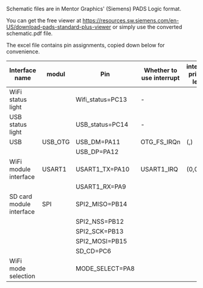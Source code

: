  Schematic files are in Mentor Graphics' (Siemens) PADS Logic format.

 You can get the free viewer at https://resources.sw.siemens.com/en-US/download-pads-standard-plus-viewer or simply use the converted schematic.pdf file.

 The excel file contains pin assignments, copied down below for convenience.

 | Interface   name           | modul   | Pin              | Whether to use   interrupt | interrupt   priority level  |
|----------------------------|---------|------------------|----------------------------|-----------------------------|
| WiFi status   light        |         | Wifi_status=PC13 | -                          |                             |
| USB status   light         |         | USB_status=PC14  | -                          |                             |
| USB                        | USB_OTG | USB_DM=PA11      | OTG_FS_IRQn                | (,)                         |
|                            |         | USB_DP=PA12      |                            |                             |
| WiFi   module interface    | USART1  | USART1_TX=PA10   | USART1_IRQ                 | (0,0)                       |
|                            |         | USART1_RX=PA9    |                            |                             |
| SD   card module interface | SPI     | SPI2_MISO=PB14   |                            |                             |
|                            |         | SPI2_NSS=PB12    |                            |                             |
|                            |         | SPI2_SCK=PB13    |                            |                             |
|                            |         | SPI2_MOSI=PB15   |                            |                             |
|                            |         | SD_CD=PC6        |                            |                             |
| WiFi mode   selection      |         | MODE_SELECT=PA8  |                            |                             |
 
